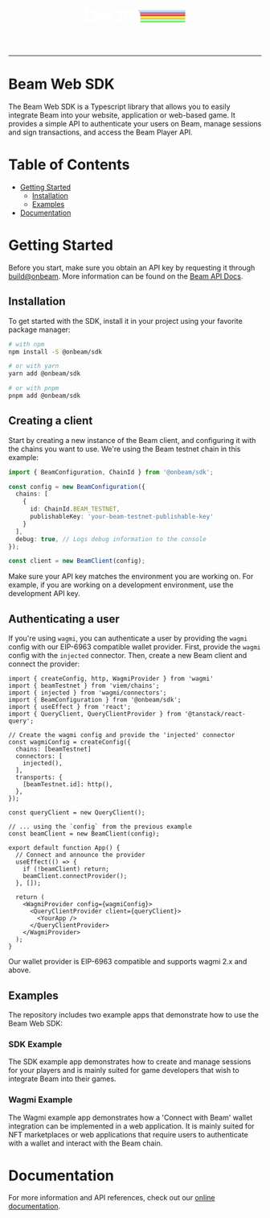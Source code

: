 <div align="center">
  <svg height="134" width="200" fill="none" viewBox="0 0 418 67" xmlns="http://www.w3.org/2000/svg"><path d="M224 40H418V53H228.452L224 40Z" fill="url(#paint0_linear_0_1)"></path><path d="M212 15H418V28H216.964L212 15Z" fill="url(#paint1_linear_0_1)"></path><path d="M229 53H418V65H229L229 53Z" fill="url(#paint2_linear_0_1)"></path><path d="M220 28H418V40H220V28Z" fill="url(#paint3_linear_0_1)"></path><path d="M220 28H418V40H220V28Z" fill="url(#paint4_linear_0_1)"></path><path d="M0 65.409H10.5159V59.4868C13.3603 62.7573 17.4115 67 26.6344 67C44.132 67 50.4242 50.471 50.4242 40.6596C50.4242 27.6662 40.9428 14.6728 26.3758 14.6728C21.0317 14.6728 15.429 16.7058 11.464 20.7718V0H0V65.409ZM10.7744 40.2177C10.7744 33.058 16.2047 25.4565 24.9966 25.4565C32.237 25.4565 38.9603 31.2018 38.9603 40.748C38.9603 50.2942 32.6681 56.2164 25.1691 56.2164C18.4459 56.2164 10.7744 51.0897 10.7744 40.2177Z" fill="white"></path><path d="M101.293 46.1398C101.638 44.5488 101.983 42.5158 101.983 40.2177C101.983 27.843 92.9321 14.6728 77.2445 14.6728C62.0742 14.6728 52.0754 27.1359 52.0754 41.0132C52.0754 55.3325 62.7637 67 77.3307 67C88.6223 67 97.6727 58.7797 100.431 49.9406H88.3636C86.2087 54.0066 82.4162 56.2164 77.3307 56.2164C69.1422 56.2164 64.66 49.3219 64.1428 46.1398H101.293ZM63.798 36.6821C65.9529 27.5778 72.6762 25.4565 77.3307 25.4565C83.4506 25.4565 88.9671 28.8153 90.26 36.6821H63.798Z" fill="white"></path><path d="M153.928 16.3522H143.412V22.5396H143.24C142.895 21.8325 137.12 14.6728 127.38 14.6728C114.106 14.6728 103.418 25.5448 103.418 40.5712C103.418 56.9235 114.364 67 126.69 67C132.724 67 139.792 63.7295 143.412 59.31V65.409H153.928V16.3522ZM143.067 40.748C143.067 49.8522 137.034 56.2164 129.104 56.2164C120.915 56.2164 114.882 49.4103 114.882 41.1016C114.882 33.7652 119.708 25.4565 129.104 25.4565C135.913 25.4565 143.067 30.5831 143.067 40.748Z" fill="white"></path><path d="M159.199 65.409H170.663V40.9248C170.663 35.7098 170.663 25.4565 179.8 25.4565C186.868 25.4565 189.368 31.467 189.368 38.1847V65.409H200.832V40.9248C200.832 37.8311 200.745 32.9697 202.556 30.0528C204.193 27.2243 207.296 25.4565 210.486 25.4565C219.536 25.4565 219.536 35.3562 219.536 38.1847V65.409H231V36.7704C231 29.5224 229.276 24.8377 227.38 22.2744C225.656 19.7995 221.001 14.6728 211.606 14.6728C208.244 14.6728 201.177 15.0264 196.177 22.3628C191.695 15.2916 184.972 14.6728 182.386 14.6728C174.111 14.6728 170.836 18.9156 169.888 20.5066H169.715V16.3522H159.199V65.409Z" fill="white"></path><defs><linearGradient id="paint0_linear_0_1" gradientUnits="userSpaceOnUse" x1="315.348" x2="315.348" y1="46.825" y2="61.3281"><stop stop-color="#F1E869"></stop><stop offset="0.328125" stop-color="#FEA514"></stop><stop offset="0.598958" stop-color="#FF4539"></stop></linearGradient><linearGradient id="paint1_linear_0_1" gradientUnits="userSpaceOnUse" x1="315.74" x2="315.739" y1="21.825" y2="36.3281"><stop stop-color="#BBDBFF"></stop><stop offset="0.328125" stop-color="#139EDD"></stop><stop offset="0.598958" stop-color="#B9F7EA"></stop></linearGradient><linearGradient id="paint2_linear_0_1" gradientUnits="userSpaceOnUse" x1="315.374" x2="315.373" y1="59.3" y2="72.6875"><stop stop-color="#BBFFCA"></stop><stop offset="0.328125" stop-color="#48DD13"></stop><stop offset="0.598958" stop-color="#008805"></stop></linearGradient><linearGradient id="paint3_linear_0_1" gradientUnits="userSpaceOnUse" x1="315.19" x2="315.19" y1="29.4815" y2="40.4815"><stop stop-color="#FF6A9A"></stop><stop offset="0.529819" stop-color="#FF5544"></stop><stop offset="0.955545" stop-color="#E63E33"></stop></linearGradient><linearGradient id="paint4_linear_0_1" gradientUnits="userSpaceOnUse" x1="313.232" x2="313.231" y1="34.3" y2="47.6875"><stop stop-color="#FF6B6B"></stop><stop offset="0.328125" stop-color="#FE1414"></stop><stop offset="0.598958" stop-color="#8E0900"></stop></linearGradient></defs></svg>
</div>

---

# Beam Web SDK
The Beam Web SDK is a Typescript library that allows you to easily integrate Beam into your website, application or web-based game. It provides a simple API to authenticate your users on Beam, manage sessions and sign transactions, and access the Beam Player API.


# Table of Contents

- [Getting Started](#getting-started)
  - [Installation](#installation)
  - [Examples](#examples)
- [Documentation](#online-documentation)

# Getting Started

Before you start, make sure you obtain an API key by requesting it through [build@onbeam](mailto:build@onbeam). More information can be found on the [Beam API Docs](https://docs.onbeam.com/service).

## Installation

To get started with the SDK, install it in your project using your favorite package manager:

```bash
# with npm
npm install -S @onbeam/sdk

# or with yarn
yarn add @onbeam/sdk

# or with pnpm
pnpm add @onbeam/sdk
```

## Creating a client

Start by creating a new instance of the Beam client, and configuring it with the chains you want to use. We're using the Beam testnet chain in this example:

```typescript
import { BeamConfiguration, ChainId } from '@onbeam/sdk';

const config = new BeamConfiguration({
  chains: [
    {
      id: ChainId.BEAM_TESTNET,
      publishableKey: 'your-beam-testnet-publishable-key'
    }
  ],
  debug: true, // Logs debug information to the console
});

const client = new BeamClient(config);
```

Make sure your API key matches the environment you are working on. For example, if you are working on a development environment, use the development API key.

## Authenticating a user

If you're using `wagmi`, you can authenticate a user by providing the `wagmi` config with our EIP-6963 compatible wallet provider. First, provide the `wagmi` config with
the `injected` connector. Then, create a new Beam client and connect the provider:

```tsx
import { createConfig, http, WagmiProvider } from 'wagmi'
import { beamTestnet } from 'viem/chains';
import { injected } from 'wagmi/connectors';
import { BeamConfiguration } from '@onbeam/sdk';
import { useEffect } from 'react';
import { QueryClient, QueryClientProvider } from '@tanstack/react-query';

// Create the wagmi config and provide the 'injected' connector
const wagmiConfig = createConfig({
  chains: [beamTestnet]
  connectors: [
    injected(),
  ],
  transports: {
    [beamTestnet.id]: http(),
  },
});

const queryClient = new QueryClient();

// ... using the `config` from the previous example
const beamClient = new BeamClient(config);

export default function App() {
  // Connect and announce the provider
  useEffect(() => {
    if (!beamClient) return;
    beamClient.connectProvider();
  }, []);

  return (
    <WagmiProvider config={wagmiConfig}>
      <QueryClientProvider client={queryClient}>
        <YourApp />
      </QueryClientProvider>
    </WagmiProvider>
  );
}
```

Our wallet provider is EIP-6963 compatible and supports wagmi 2.x and above.

## Examples
The repository includes two example apps that demonstrate how to use the Beam Web SDK:

### SDK Example
The SDK example app demonstrates how to create and manage sessions for your players and is mainly suited for game developers that wish to integrate Beam into their games.

### Wagmi Example
The Wagmi example app demonstrates how a 'Connect with Beam' wallet integration can be implemented in a web application. It is mainly suited for NFT marketplaces or web applications that require users to authenticate with a wallet and interact with the Beam chain.

# Documentation

For more information and API references, check out our [online documentation](https://docs.onbeam.com).